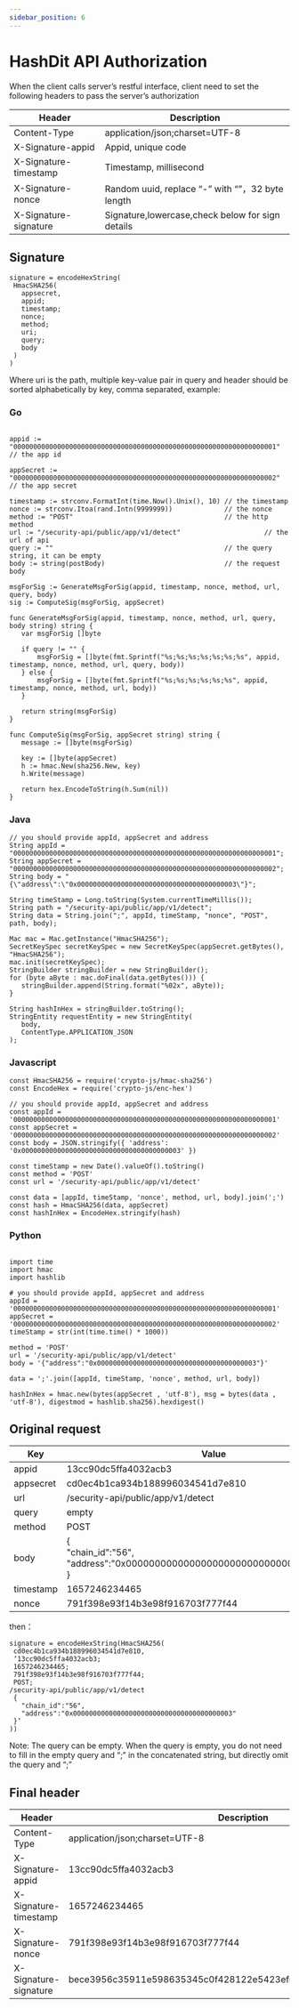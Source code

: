```yaml
---
sidebar_position: 6
---
```


# HashDit API Authorization

When the client calls server’s restful interface, client need to set the following headers to pass the server’s authorization

| Header      | 	Description |
| ----------- | 	----------- |
|Content-Type|	application/json;charset=UTF-8|
|X-Signature-appid|	Appid, unique code|
|X-Signature-timestamp|	Timestamp, millisecond|
|X-Signature-nonce|	Random uuid, replace “-” with “”，32 byte length|
|X-Signature-signature|	Signature,lowercase,check below for sign details|

## Signature​

``` 
signature = encodeHexString(
 HmacSHA256(
   appsecret,
   appid;
   timestamp;
   nonce;
   method;
   uri;
   query;
   body
 )
)
```

Where uri is the path, multiple key-value pair in query and header should be sorted alphabetically by key, comma separated, example:

### Go

```

appid := "000000000000000000000000000000000000000000000000000000000000000001" // the app id

appSecret := "000000000000000000000000000000000000000000000000000000000000000002" // the app secret

timestamp := strconv.FormatInt(time.Now().Unix(), 10) // the timestamp
nonce := strconv.Itoa(rand.Intn(9999999))             // the nonce
method := "POST"                                      // the http method
url := "/security-api/public/app/v1/detect"                     // the url of api
query := ""                                           // the query string, it can be empty
body := string(postBody)                              // the request body

msgForSig := GenerateMsgForSig(appid, timestamp, nonce, method, url, query, body)
sig := ComputeSig(msgForSig, appSecret)

func GenerateMsgForSig(appid, timestamp, nonce, method, url, query, body string) string {
   var msgForSig []byte

   if query != "" {
       msgForSig = []byte(fmt.Sprintf("%s;%s;%s;%s;%s;%s;%s", appid, timestamp, nonce, method, url, query, body))
   } else {
       msgForSig = []byte(fmt.Sprintf("%s;%s;%s;%s;%s;%s", appid, timestamp, nonce, method, url, body))
   }

   return string(msgForSig)
}

func ComputeSig(msgForSig, appSecret string) string {
   message := []byte(msgForSig)

   key := []byte(appSecret)
   h := hmac.New(sha256.New, key)
   h.Write(message)

   return hex.EncodeToString(h.Sum(nil))
}

```

### Java

```
// you should provide appId, appSecret and address
String appId = "000000000000000000000000000000000000000000000000000000000000000001";
String appSecret = "000000000000000000000000000000000000000000000000000000000000000002";
String body = "{\"address\":\"0x0000000000000000000000000000000000000003\"}";

String timeStamp = Long.toString(System.currentTimeMillis());
String path = "/security-api/public/app/v1/detect";
String data = String.join(";", appId, timeStamp, "nonce", "POST", path, body);

Mac mac = Mac.getInstance("HmacSHA256");
SecretKeySpec secretKeySpec = new SecretKeySpec(appSecret.getBytes(), "HmacSHA256");
mac.init(secretKeySpec);
StringBuilder stringBuilder = new StringBuilder();
for (byte aByte : mac.doFinal(data.getBytes())) {
   stringBuilder.append(String.format("%02x", aByte));
}

String hashInHex = stringBuilder.toString();
StringEntity requestEntity = new StringEntity(
   body, 
   ContentType.APPLICATION_JSON
);

```

### Javascript

```
const HmacSHA256 = require('crypto-js/hmac-sha256')
const EncodeHex = require('crypto-js/enc-hex')

// you should provide appId, appSecret and address
const appId = '000000000000000000000000000000000000000000000000000000000000000001'
const appSecret = '000000000000000000000000000000000000000000000000000000000000000002'
const body = JSON.stringify({ 'address': '0x0000000000000000000000000000000000000003' })

const timeStamp = new Date().valueOf().toString()
const method = 'POST'
const url = '/security-api/public/app/v1/detect'

const data = [appId, timeStamp, 'nonce', method, url, body].join(';')
const hash = HmacSHA256(data, appSecret)
const hashInHex = EncodeHex.stringify(hash)

```

### Python

```

import time
import hmac
import hashlib

# you should provide appId, appSecret and address
appId = '000000000000000000000000000000000000000000000000000000000000000001'
appSecret = '000000000000000000000000000000000000000000000000000000000000000002'
timeStamp = str(int(time.time() * 1000))

method = 'POST'
url = '/security-api/public/app/v1/detect'
body = '{"address":"0x0000000000000000000000000000000000000003"}'

data = ';'.join([appId, timeStamp, 'nonce', method, url, body])

hashInHex = hmac.new(bytes(appSecret , 'utf-8'), msg = bytes(data , 'utf-8'), digestmod = hashlib.sha256).hexdigest()

```

## Original request
| Key      | 	Value |
| ----------- | 	----------- |
|appid|	13cc90dc5ffa4032acb3|
|appsecret|	cd0ec4b1ca934b188996034541d7e810|
|url|	/security-api/public/app/v1/detect|
|query|	empty|
|method|	POST|
|body|	{ <br />"chain_id":"56", <br />"address":"0x0000000000000000000000000000000000000003"<br /> }  |
|timestamp|	1657246234465|
|nonce|	791f398e93f14b3e98f916703f777f44|
then：

```
signature = encodeHexString(HmacSHA256(
 cd0ec4b1ca934b188996034541d7e810,
 ‘13cc90dc5ffa4032acb3;
 1657246234465;
 791f398e93f14b3e98f916703f777f44;
 POST;
/security-api/public/app/v1/detect
 {
   "chain_id":"56",
   "address":"0x0000000000000000000000000000000000000003"
 }’
))
```

Note: The query can be empty. When the query is empty, you do not need to fill in the empty query and “;” in the concatenated string, but directly omit the query and “;”

## Final header​
| Header      | 	Description |
| ----------- | 	----------- |
|Content-Type|	application/json;charset=UTF-8|
|X-Signature-appid|	13cc90dc5ffa4032acb3|
|X-Signature-timestamp|	1657246234465|
|X-Signature-nonce|	791f398e93f14b3e98f916703f777f44|
|X-Signature-signature|	bece3956c35911e598635345c0f428122e5423efc9fac68edf9dd377163a9897|
